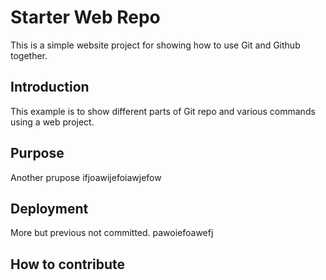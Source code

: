 # Starter Web Repo
This is a simple website project for showing how to use Git and Github together.

## Introduction
This example is to show different parts of Git repo and various commands using a web project.

## Purpose
Another prupose ifjoawijefoiawjefow

## Deployment
More but previous not committed.
pawoiefoawefj

## How to contribute
